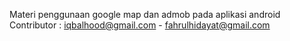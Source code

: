 Materi penggunaan google map dan admob pada aplikasi android 
Contributor : iqbalhood@gmail.com - fahrulhidayat@gmail.com
